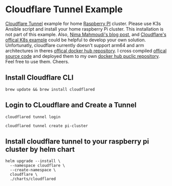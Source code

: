 # Cloudflare Tunnel Example

[Cloudflare Tunnel](https://www.cloudflare.com/products/tunnel/) example for home [Raspberry PI](https://www.raspberrypi.org/) cluster. Please use K3s Ansible script and install your home raspberry Pi cluster. This installation is not part of this example. Also, [Nima Mahmoudi's blog post](https://itnext.io/using-cloudflare-tunnels-to-securely-expose-kubernetes-services-26713fb5da0a), and [Cloudflare's offical K8s example](https://github.com/cloudflare/argo-tunnel-examples/tree/master/named-tunnel-k8s) could be helpful to develop your own solution. Unfortunatly, cloudflare currently doesn't support arm64 and arm architectures in theres [offical docker hub repository](https://hub.docker.com/r/cloudflare/cloudflared). I cross compiled [offical source code](https://github.com/cloudflare/cloudflared) and deployed them to my own [docker hub puclic repository](https://hub.docker.com/r/burakince/cloudflared/tags). Feel free to use them. Cheers.

## Install Cloudflare CLI

```
brew update && brew install cloudflared
```

## Login to CLoudflare and Create a Tunnel

```
cloudflared tunnel login
```

```
cloudflared tunnel create pi-cluster
```

## Install cloudflare tunnel to your raspberry pi cluster by helm chart

```
helm upgrade --install \
  --namespace cloudflare \
  --create-namespace \
  cloudflare \
  ./charts/cloudflared
```
